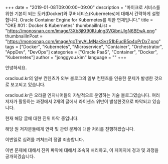 
+++
date = "2019-01-08T09:00:00+09:00"
description = "마이크로 서비스를 위한 기본이 되는 도커(Docker)와 쿠버네티스(Kubernetes)에 대해서 간략하게 설명합니다. Oracle Container Engine for Kubernetes를 위한 연재입니다."
title = "OKE #01 : Docker & Kubernetes"
thumbnailInList = "https://monosnap.com/image/3Xb8jKt90IUulng3VGibnUlgN6BEwA.png"
thumbnailInPost = "https://monosnap.com/image/qcTmyALMNakSvz51bEudB5p4oPrDx7.png"
tags = ["Docker", "Kubernetes", "Microservice", "Container", "Orchestrator", "AppDev", "DevOps"]
categories = ["Oracle PaaS", "Container", "Docker", "Kubernetes"]
author = "jonggyou.kim"
language = ""
+++

안녕하세요.

oracloud.kr의 일부 컨텐츠가 외부 블로그의 일부 컨텐츠를 인용한 문제가 발생한 것으로 보고되고 있습니다.

oracloud.kr은 오라클 엔지니어들의 자발적으로 운영하는 기술 블로그였습니다. 여러 저자가 활동하는 과정에서 2개의 글에서 라이센스 위반이 발생한것으로 파악되고 있습니다.

현재 해당 글에 대한 진위 파악 중입니다.

해당 원 저자분들에게 연락 및 관련 문제에 대한 처리를 진행하겠습니다.

이번일로 심려를 끼쳐드려 정말 죄송합니다.

이번 문제에 대해서 진위 파악에 대해서 조속히 처리하고, 이 페이지에 경과 및 과정을 공개히겠습니다.
